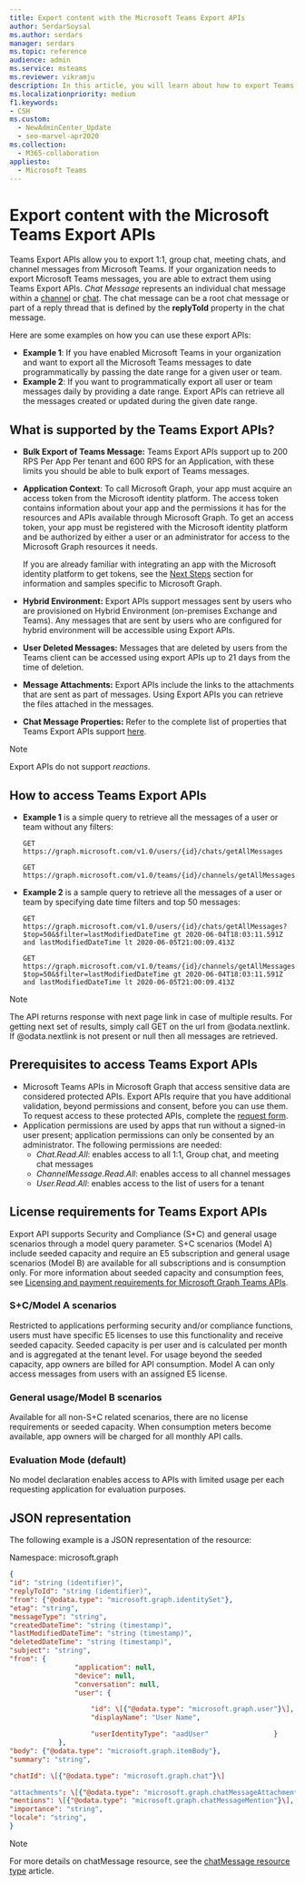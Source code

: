 ```yaml
---
title: Export content with the Microsoft Teams Export APIs
author: SerdarSoysal
ms.author: serdars
manager: serdars
ms.topic: reference
audience: admin
ms.service: msteams
ms.reviewer: vikramju
description: In this article, you will learn about how to export Teams content using the Microsoft Teams Export APIs.
ms.localizationpriority: medium
f1.keywords:
- CSH
ms.custom:
  - NewAdminCenter_Update
  - seo-marvel-apr2020
ms.collection:
  - M365-collaboration
appliesto:
  - Microsoft Teams
---
```



# Export content with the Microsoft Teams Export APIs

Teams Export APIs allow you to export 1:1, group chat, meeting chats, and channel messages from Microsoft Teams. If your organization needs to export Microsoft Teams messages, you are able to extract them using Teams Export APIs. *Chat Message* represents an individual chat message within a [channel](/graph/api/resources/channel?view=graph-rest-beta) or [chat](/graph/api/resources/chat?view=graph-rest-beta). The chat message can be a root chat message or part of a reply thread that is defined by the **replyToId** property in the chat message.

Here are some examples on how you can use these export APIs:

- **Example 1**: If you have enabled Microsoft Teams in your organization and want to export all the Microsoft Teams messages to date programmatically by passing the date range for a given user or team.
- **Example 2**: If you want to programmatically export all user or team messages daily by providing a date range. Export APIs can retrieve all the messages created or updated during the given date range.

## What is supported by the Teams Export APIs?

- **Bulk Export of Teams Message:** Teams Export APIs support up to 200 RPS Per App Per tenant and 600 RPS for an Application, with these limits you should be able to bulk export of Teams messages.
- **Application Context**: To call Microsoft Graph, your app must acquire an access token from the Microsoft identity platform. The access token contains information about your app and the permissions it has for the resources and APIs available through Microsoft Graph. To get an access token, your app must be registered with the Microsoft identity platform and be authorized by either a user or an administrator for access to the Microsoft Graph resources it needs.

    If you are already familiar with integrating an app with the Microsoft identity platform to get tokens, see the [Next Steps](/graph/auth/auth-concepts?view=graph-rest-1.0#next-steps) section for information and samples specific to Microsoft Graph.
- **Hybrid Environment:** Export APIs support messages sent by users who are provisioned on Hybrid Environment (on-premises Exchange and Teams). Any messages that are sent by users who are configured for hybrid environment will be accessible using Export APIs.
- **User Deleted Messages:** Messages that are deleted by users from the Teams client can be accessed using export APIs up to 21 days from the time of deletion.
- **Message Attachments:** Export APIs include the links to the attachments that are sent as part of messages. Using Export APIs you can retrieve the files attached in the messages.
- **Chat Message Properties:** Refer to the complete list of properties that Teams Export APIs support [here](/graph/api/resources/chatmessage?view=graph-rest-beta#properties).

>[!NOTE]
>Export APIs do not support *reactions*.

## How to access Teams Export APIs

- **Example 1** is a simple query to retrieve all the messages of a user or team without any filters:

  ```HTTP
  GET https://graph.microsoft.com/v1.0/users/{id}/chats/getAllMessages
  ```

  ```HTTP
  GET https://graph.microsoft.com/v1.0/teams/{id}/channels/getAllMessages
  ```

- **Example 2** is a sample query to retrieve all the messages of a user or team by specifying date time filters and top 50 messages:

  ```HTTP
  GET https://graph.microsoft.com/v1.0/users/{id}/chats/getAllMessages?$top=50&$filter=lastModifiedDateTime gt 2020-06-04T18:03:11.591Z and lastModifiedDateTime lt 2020-06-05T21:00:09.413Z
  ```

  ```HTTP
  GET https://graph.microsoft.com/v1.0/teams/{id}/channels/getAllMessages?$top=50&$filter=lastModifiedDateTime gt 2020-06-04T18:03:11.591Z and lastModifiedDateTime lt 2020-06-05T21:00:09.413Z
  ```

>[!NOTE]
>The API returns response with next page link in case of multiple results. For getting next set of results, simply call GET on the url from @odata.nextlink. If @odata.nextlink is not present or null then all messages are retrieved.

## Prerequisites to access Teams Export APIs

- Microsoft Teams APIs in Microsoft Graph that access sensitive data are considered protected APIs. Export APIs require that you have additional validation, beyond permissions and consent, before you can use them. To request access to these protected APIs, complete the [request form](https://aka.ms/teamsgraph/requestaccess).
- Application permissions are used by apps that run without a signed-in user present; application permissions can only be consented by an administrator. The following permissions are needed:
  - *Chat.Read.All*: enables access to all 1:1, Group chat, and meeting chat messages
  - *ChannelMessage.Read.All*: enables access to all channel messages
  - *User.Read.All*: enables access to the list of users for a tenant

## License requirements for Teams Export APIs

Export API supports Security and Compliance (S+C) and general usage scenarios through a model query parameter. S+C scenarios (Model A) include seeded capacity and require an E5 subscription and general usage scenarios (Model B) are available for all subscriptions and is consumption only. For more information about seeded capacity and consumption fees, see [Licensing and payment requirements for Microsoft Graph Teams APIs](/graph/teams-licenses).

### S+C/Model A scenarios

Restricted to applications performing security and/or compliance functions, users must have specific E5 licenses to use this functionality and receive seeded capacity. Seeded capacity is per user and is calculated per month and is aggregated at the tenant level. For usage beyond the seeded capacity, app owners are billed for API consumption. Model A can only access messages from users with an assigned E5 license.

### General usage/Model B scenarios

Available for all non-S+C related scenarios, there are no license requirements or seeded capacity. When consumption meters become available, app owners will be charged for all monthly API calls.

### Evaluation Mode (default)

No model declaration enables access to APIs with limited usage per each requesting application for evaluation purposes.

## JSON representation

The following example is a JSON representation of the resource:

Namespace: microsoft.graph

```JSON
{
"id": "string (identifier)",
"replyToId": "string (identifier)",
"from": {"@odata.type": "microsoft.graph.identitySet"},
"etag": "string",
"messageType": "string",
"createdDateTime": "string (timestamp)",
"lastModifiedDateTime": "string (timestamp)",
"deletedDateTime": "string (timestamp)",
"subject": "string",
"from": {
                "application": null,
                "device": null,
                "conversation": null,
                "user": {

                    "id": \[{"@odata.type": "microsoft.graph.user"}\],
                    "displayName": "User Name",

                    "userIdentityType": "aadUser"                }
            },
"body": {"@odata.type": "microsoft.graph.itemBody"},
"summary": "string",

"chatId": \[{"@odata.type": "microsoft.graph.chat"}\]

"attachments": \[{"@odata.type": "microsoft.graph.chatMessageAttachment"}\],
"mentions": \[{"@odata.type": "microsoft.graph.chatMessageMention"}\],
"importance": "string",
"locale": "string",
}
```

> [!NOTE]
> For more details on chatMessage resource, see the [chatMessage resource type](/graph/api/resources/chatmessage) article.
